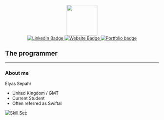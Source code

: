 <div id="header" align="center">
  <img src="https://media.giphy.com/media/Qo2dupDib32rkTY4hX/giphy.gif" width="100"/>
</div>

<div id="badges" align = "center">
  <a href="https://www.linkedin.com/in/elyas-sepahi-a3a90020a/L">
    <img src="https://img.shields.io/badge/LinkedIn-blue?style=for-the-badge&logo=Linkedin&logoColor=white" alt="LinkedIn Badge"/>
  </a>
  <a href="http://esepahi.com/">
    <img src="https://img.shields.io/badge/Website-purple?style=for-the-badge&logo=esepahi.com&logoColor=white" alt="Website Badge"/>
  </a>
  <a href="https://swiftal.carrd.co/">
    <img src="https://img.shields.io/badge/Portfolio-white?style=for-the-badge&logo=Portfolio&logoColor=white" alt="Portfolio badge"/>
  </a>
  </br>
  <img src="https://komarev.com/ghpvc/?username=Swiftal13&style=flat-square&color=blue" alt=""/>
</div>

<h2>The programmer</h2>
<div id = "main" align = "center">



</div>


---
### About me

Elyas Sepahi
- United Kingdom / GMT
- Current Student
- Often referred as Swiftal

[![Skill Set:](https://skillicons.dev/icons?i=py,html,css,js,nuxtjs,tailwind,lua,figma,stackoverflow,vscode,github,discord,linkedin&theme=light)](https://skillicons.dev)
